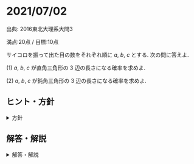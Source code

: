 # 2021/07/02

出典: 2016東北大理系大問3

満点:20点 / 目標:10点

サイコロを振って出た目の数をそれぞれ順に $a$, $b$, $c$ とする. 次の問に答えよ.

(1) $a$, $b$, $c$ が直角三角形の $3$ 辺の長さになる確率を求めよ.

(2) $a$, $b$, $c$ が鈍角三角形の $3$ 辺の長さになる確率を求めよ.

<div style="page-break-before:always"></div>

## ヒント・方針

<details markdown="1">
<summary>方針</summary>

- いきなり全部数えようとすると破綻する.
- 話をわかりやすくするために, $a<b<c$ だと仮定して $(a,\ b,\ c)$ の組を見つけたあと, その並べ方を考える.
    - 例えば, $(a,\ b,\ c) = (1,\ 2,\ 3)$ が見つかったら, $\lbrace 1,\ 2,\ 3 \rbrace$ の並べ方は全部で $6$ 通りある.
- どうしてもわからない場合は, $216$ 通り書き出す.

</details>

## 解答・解説

<details markdown="1">
<summary>解答・解説</summary>

オーソドックスな確率の問題です. 数え上げるときに何らかの方針を立てないと, 「これ数えたっけ…？」となってしまいます.

### 数学の「一般性」

今回の解答では, $a<b<c$ としても**一般性を失わない**として進めるのが効果的です. 数学の答案では, よく「一般性を失わない」という文言が登場するのですが, これは

> とりあえずそう決めておいても, 議論に問題はない

ときに使われます. 例えば, 三角関数の話をするときに単位円(原点中心, 半径 $1$ の円)がよく出てきますが, 三角関数の議論をするだけなら, 半径が $2$ でも $100$ でも $\pi$ でも特に問題ありません. あえて半径を $1$ としているのは, 余計なこと(半径由来の無駄な計算など)を考えなくていいからです. このとき,

> 半径を $1$ としても, 一般性を失わない

とすることができます. 

話を戻して, 今回の解答ではとりあえず $a<b<c$ と決めておいて $(a,\ b,\ c)$ の組を見つけたあと, $\lbrace a,\ b,\ c \rbrace$ の並べ方を考えれば, 全部数えたことになります. だから, 一般性が失われていないんですね.

### 「場合の数と確率」最終手段

全部書き出すことです. 全通りで高々 $216$ 通りですから, $15$ 分くらいで書き終わります. 特に高校数学の問題だと「考え方」を重視する傾向がありますが, きれいな式を書いて効率よく求める方法がもてはやされて, 単純に書き出す方法が邪道のように扱われることがあります.

**全てのパターンを書き出して数えることは, 立派なひとつの解法です.** ただ, 少しでもミスしたら部分点はもらえないかもしれないので, 実行するなら覚悟しましょう. 

<font color="gray">
私は大学受験本番でこの問題が出されて, 全通り書きました.
</font>

</details>